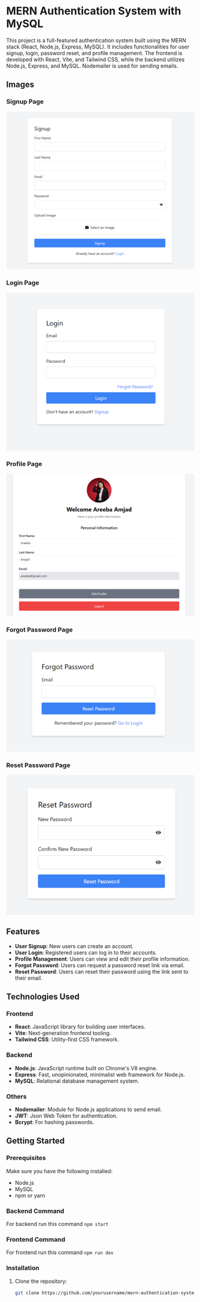 # MERN Authentication System with MySQL

This project is a full-featured authentication system built using the MERN stack (React, Node.js, Express, MySQL). It includes functionalities for user signup, login, password reset, and profile management. The frontend is developed with React, Vite, and Tailwind CSS, while the backend utilizes Node.js, Express, and MySQL. Nodemailer is used for sending emails.

## Images

### Signup Page
![Signup Page](https://github.com/ItsMeAreebaAmjad/AuthenticationSystem-MERN/blob/main/2.png)

### Login Page
![Login Page](https://github.com/ItsMeAreebaAmjad/AuthenticationSystem-MERN/blob/main/1.png)

### Profile Page
![Profile Page](https://github.com/ItsMeAreebaAmjad/AuthenticationSystem-MERN/blob/main/5.png)

### Forgot Password Page
![Forgot Password Page](https://github.com/ItsMeAreebaAmjad/AuthenticationSystem-MERN/blob/main/3.png)

### Reset Password Page
![Reset Password Page](https://github.com/ItsMeAreebaAmjad/AuthenticationSystem-MERN/blob/main/4.png)

## Features

- **User Signup**: New users can create an account.
- **User Login**: Registered users can log in to their accounts.
- **Profile Management**: Users can view and edit their profile information.
- **Forgot Password**: Users can request a password reset link via email.
- **Reset Password**: Users can reset their password using the link sent to their email.

## Technologies Used

### Frontend
- **React**: JavaScript library for building user interfaces.
- **Vite**: Next-generation frontend tooling.
- **Tailwind CSS**: Utility-first CSS framework.

### Backend
- **Node.js**: JavaScript runtime built on Chrome's V8 engine.
- **Express**: Fast, unopinionated, minimalist web framework for Node.js.
- **MySQL**: Relational database management system.

### Others
- **Nodemailer**: Module for Node.js applications to send email.
- **JWT**: Json Web Token for authentication.
- **Bcrypt**: For hashing passwords.

## Getting Started

### Prerequisites

Make sure you have the following installed:
- Node.js
- MySQL
- npm or yarn

### Backend Command
For backend run this command ` npm start `

### Frontend Command
For frontend run this command ` npm run dev `

### Installation

1. Clone the repository:
   ```bash
   git clone https://github.com/yourusername/mern-authentication-system.git
